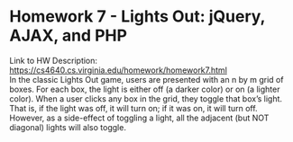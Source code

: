 # Homework 7 - Lights Out: jQuery, AJAX, and PHP <br />
Link to HW Description: https://cs4640.cs.virginia.edu/homework/homework7.html <br />
In the classic Lights Out game, users are presented with an n by m grid of boxes. For each box, the light is either off (a darker color) or on (a lighter color). When a user clicks any box in the grid, they toggle that box’s light. That is, if the light was off, it will turn on; if it was on, it will turn off. However, as a side-effect of toggling a light, all the adjacent (but NOT diagonal) lights will also toggle.
